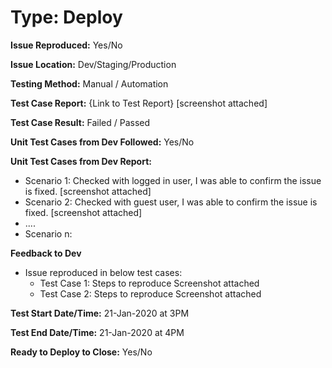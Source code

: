 # Type: Deploy

<!--
 @description: Template Deploy QA Response
-->

**Issue Reproduced:** Yes/No 

**Issue Location:** Dev/Staging/Production 

**Testing Method:** Manual / Automation 

**Test Case Report:** {Link to Test Report} 
[screenshot attached] 

**Test Case Result:** Failed / Passed 

**Unit Test Cases from Dev Followed:** Yes/No 

**Unit Test Cases from Dev Report:**
- Scenario 1: Checked with logged in user, I was able to confirm the issue is fixed. [screenshot attached] 
- Scenario 2: Checked with guest user, I was able to confirm the issue is fixed.  [screenshot attached] 
- .... 
- Scenario n: 

**Feedback to Dev**
- Issue reproduced in below test cases: 
    - Test Case 1: Steps to reproduce Screenshot attached 
    - Test Case 2: Steps to reproduce Screenshot attached 
    
**Test Start Date/Time:** 21-Jan-2020 at 3PM 

**Test End Date/Time:** 21-Jan-2020 at 4PM 

**Ready to Deploy to Close:** Yes/No 
